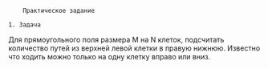 		Практическое задание

	1. Задача
Для прямоугольного поля размера M на N клеток, подсчитать количество 
путей из верхней левой клетки в правую нижнюю. Известно что ходить 
можно только на одну клетку вправо или вниз. 

